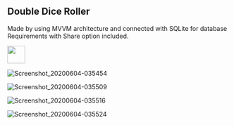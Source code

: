 

## Double Dice Roller 

Made by using MVVM architecture and connected with SQLite for database Requirements with Share option included.

<img src =![Screenshot_20200604-035620](https://user-images.githubusercontent.com/56093481/83695888-b091ea00-a618-11ea-9bf5-1e9e36d4cb8d.png) 
 width = 40 >

![Screenshot_20200604-035454](https://user-images.githubusercontent.com/56093481/83695907-b8ea2500-a618-11ea-83e0-6556202f7d72.png)

![Screenshot_20200604-035509](https://user-images.githubusercontent.com/56093481/83695912-bd164280-a618-11ea-8b07-c73ebef3f55b.png)

![Screenshot_20200604-035516](https://user-images.githubusercontent.com/56093481/83695916-bee00600-a618-11ea-9a94-95c2795391fb.png)

![Screenshot_20200604-035524](https://user-images.githubusercontent.com/56093481/83695919-c1426000-a618-11ea-96a8-31ea56f82d15.png)








